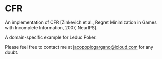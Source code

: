 # CFR
An implementation of CFR [Zinkevich et al., Regret Minimization in Games with Incomplete Information, 2007, NeurIPS].

A domain-specific example for Leduc Poker.

Please feel free to contact me at jacopopiogargano@icloud.com for any doubt.
